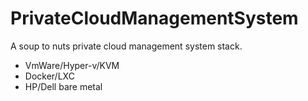 # PrivateCloudManagementSystem

A soup to nuts private cloud management system stack. 

- VmWare/Hyper-v/KVM
- Docker/LXC
- HP/Dell bare metal 

